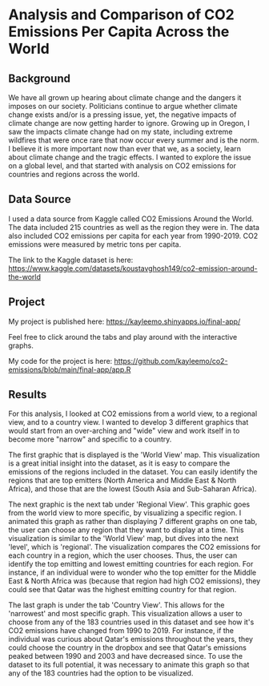 # Analysis and Comparison of CO2 Emissions Per Capita Across the World

## Background
We have all grown up hearing about climate change and the dangers it imposes on our society. Politicians continue to argue whether climate change exists and/or is a pressing issue, yet, the negative impacts of climate change are now getting harder to ignore. Growing up in Oregon, I saw the impacts climate change had on my state, including extreme wildfires that were once rare that now occur every summer and is the norm. I believe it is more important now than ever that we, as a society, learn about climate change and the tragic effects. I wanted to explore the issue on a global level, and that started with analysis on CO2 emissions for countries and regions across the world. 

## Data Source
I used a data source from Kaggle called CO2 Emissions Around the World. The data included 215 countries as well as the region they were in. The data also included CO2 emissions per capita for each year from 1990-2019. CO2 emissions were measured by metric tons per capita.

The link to the Kaggle dataset is here: <https://www.kaggle.com/datasets/koustavghosh149/co2-emission-around-the-world>

## Project
My project is published here: <https://kayleemo.shinyapps.io/final-app/>

Feel free to click around the tabs and play around with the interactive graphs.

My code for the project is here: <https://github.com/kayleemo/co2-emissions/blob/main/final-app/app.R>

## Results
For this analysis, I looked at CO2 emissions from a world view, to a regional view, and to a country view. I wanted to develop 3 different graphics that would start from an over-arching and "wide" view and work itself in to become more "narrow" and specific to a country. 

The first graphic that is displayed is the 'World View' map. This visualization is a great initial insight into the dataset, as it is easy to compare the emissions of the regions included in the dataset. You can easily identify the regions that are top emitters (North America and Middle East & North Africa), and those that are the lowest (South Asia and Sub-Saharan Africa).

The next graphic is the next tab under 'Regional View'. This graphic goes from the world view to more specific, by visualizing a specific region. I animated this graph as rather than displaying 7 different graphs on one tab, the user can choose any region that they want to display at a time. This visualization is similar to the 'World View' map, but dives into the next 'level', which is 'regional'. The visualization compares the CO2 emissions for each country in a region, which the user chooses. Thus, the user can identify the top emitting and lowest emitting countries for each region. For instance, if an individual were to wonder who the top emitter for the Middle East & North Africa was (because that region had high CO2 emissions), they could see that Qatar was the highest emitting country for that region.

The last graph is under the tab 'Country View'. This allows for the 'narrowest' and most specific graph. This visualization allows a user to choose from any of the 183 countries used in this dataset and see how it's CO2 emissions have changed from 1990 to 2019. For instance, if the individual was curious about Qatar's emissions throughout the years, they could choose the country in the dropbox and see that Qatar's emissions peaked between 1990 and 2003 and have decreased since. To use the dataset to its full potential, it was necessary to animate this graph so that any of the 183 countries had the option to be visualized.
